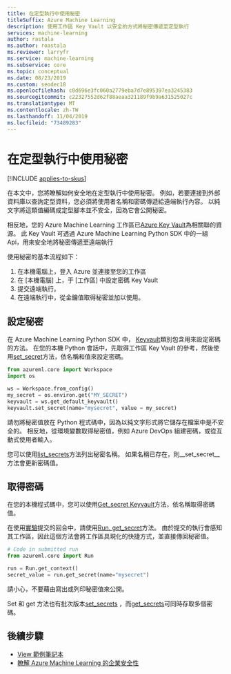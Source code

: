 ```yaml
---
title: 在定型執行中使用秘密
titleSuffix: Azure Machine Learning
description: 使用工作區 Key Vault 以安全的方式將秘密傳遞至定型執行
services: machine-learning
author: rastala
ms.author: roastala
ms.reviewer: larryfr
ms.service: machine-learning
ms.subservice: core
ms.topic: conceptual
ms.date: 08/23/2019
ms.custom: seodec18
ms.openlocfilehash: c0d696e3fc060a2779eba7d7e895397ea3245383
ms.sourcegitcommit: c22327552d62f88aeaa321189f9b9a631525027c
ms.translationtype: MT
ms.contentlocale: zh-TW
ms.lasthandoff: 11/04/2019
ms.locfileid: "73489283"
---
```

# <a name="use-secrets-in-training-runs"></a>在定型執行中使用秘密
[!INCLUDE [applies-to-skus](../../../includes/aml-applies-to-basic-enterprise-sku.md)]

在本文中，您將瞭解如何安全地在定型執行中使用秘密。 例如，若要連接到外部資料庫以查詢定型資料，您必須將使用者名稱和密碼傳遞給遠端執行內容。 以純文字將這類值編碼成定型腳本並不安全，因為它會公開秘密。 

相反地，您的 Azure Machine Learning 工作區已[Azure Key Vault](https://docs.microsoft.com/azure/key-vault/key-vault-overview)為相關聯的資源。 此 Key Vault 可透過 Azure Machine Learning Python SDK 中的一組 Api，用來安全地將秘密傳遞至遠端執行

使用秘密的基本流程如下：
 1. 在本機電腦上，登入 Azure 並連接至您的工作區
 2. 在 [本機電腦] 上，于 [工作區] 中設定密碼 Key Vault
 3. 提交遠端執行。
 4. 在遠端執行中，從金鑰值取得秘密並加以使用。

## <a name="set-secrets"></a>設定秘密

在 Azure Machine Learning Python SDK 中， [Keyvault](https://docs.microsoft.com/python/api/azureml-core/azureml.core.keyvault.keyvault?view=azure-ml-py)類別包含用來設定密碼的方法。 在您的本機 Python 會話中，先取得工作區 Key Vault 的參考，然後使用[set_secret](https://docs.microsoft.com/python/api/azureml-core/azureml.core.keyvault.keyvault?view=azure-ml-py#set-secret-name--value-)方法，依名稱和值來設定密碼。

```python
from azureml.core import Workspace
import os

ws = Workspace.from_config()
my_secret = os.environ.get("MY_SECRET")
keyvault = ws.get_default_keyvault()
keyvault.set_secret(name="mysecret", value = my_secret)
```

請勿將秘密值放在 Python 程式碼中，因為以純文字形式將它儲存在檔案中是不安全的。 相反地，從環境變數取得秘密值，例如 Azure DevOps 組建密碼，或從互動式使用者輸入。

您可以使用[list_secrets](https://docs.microsoft.com/python/api/azureml-core/azureml.core.keyvault.keyvault?view=azure-ml-py#set-secret-name--value-)方法列出秘密名稱。 如果名稱已存在，則__set_secret__方法會更新密碼值。

## <a name="get-secrets"></a>取得密碼

在您的本機程式碼中，您可以使用[Get_secret Keyvault](https://docs.microsoft.com/python/api/azureml-core/azureml.core.keyvault.keyvault?view=azure-ml-py#get-secret-name-)方法，依名稱取得密碼值。

在使用[實驗](https://docs.microsoft.com/python/api/azureml-core/azureml.core.experiment.experiment?view=azure-ml-py#submit-config--tags-none----kwargs-)提交的回合中，請使用[Run. get_secret](https://docs.microsoft.com/python/api/azureml-core/azureml.core.run.run?view=azure-ml-py#get-secret-name-)方法。 由於提交的執行會感知其工作區，因此這個方法會將工作區具現化的快捷方式，並直接傳回秘密值。

```python
# Code in submitted run
from azureml.core import Run

run = Run.get_context()
secret_value = run.get_secret(name="mysecret")
```

請小心，不要藉由寫出或列印秘密值來公開。

Set 和 get 方法也有批次版本[set_secrets](https://docs.microsoft.com/python/api/azureml-core/azureml.core.keyvault.keyvault?view=azure-ml-py#set-secrets-secrets-batch-) ，而[get_secrets](https://docs.microsoft.com/python/api/azureml-core/azureml.core.run.run?view=azure-ml-py#get-secrets-secrets-)可同時存取多個密碼。

## <a name="next-steps"></a>後續步驟

 * [View 範例筆記本](https://github.com/Azure/MachineLearningNotebooks/blob/master/how-to-use-azureml/manage-azureml-service/authentication-in-azureml/authentication-in-azureml.ipynb)
 * [瞭解 Azure Machine Learning 的企業安全性](concept-enterprise-security.md)
